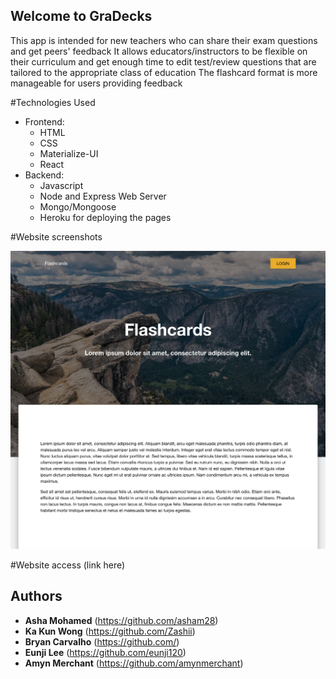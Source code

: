 ## Welcome to GraDecks

This app is intended for new teachers who can share their exam questions and get peers' feedback
It allows educators/instructors to be flexible on their curriculum and get enough time to edit test/review questions that are tailored to the appropriate class of education
The flashcard format is more manageable for users providing feedback

#Technologies Used
- Frontend:
    - HTML
    - CSS
    - Materialize-UI
    - React
- Backend:
    - Javascript
    - Node and Express Web Server
    - Mongo/Mongoose
    - Heroku for deploying the pages

#Website screenshots
<p align="center"> 
    <img src="./public/images/LandingPage.png" alt="placeholder image">
</p>

#Website access
(link here)

## Authors
* **Asha Mohamed** (https://github.com/asham28)
* **Ka Kun Wong** (https://github.com/Zashii)
* **Bryan Carvalho** (https://github.com/)
* **Eunji Lee** (https://github.com/eunji120)
* **Amyn Merchant** (https://github.com/amynmerchant)
